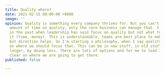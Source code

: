 ```yaml
---
title: Quality where?
date: 2021-02-15 00:00:00 +0000
image: ''
opinion: Quality is something every company thrives for. But you can't spend an infinite
  amount of time on quality, only the rare business can manage that. I've been frustrated
  in the past when leadership has said focus on quality but not what to give up for
  it (time, money). This is understandable, teams are best place to make this call,
  but direction helps. So I'm starting a philosophy, when I say quality I'll be explicit
  on where we should focus that. This can be in new stuff, in old stuff, by taking
  longer, by doing less. There are lots of options and for me to lead I have to be
  clear on where we are going to get there.
published: false

---
```

